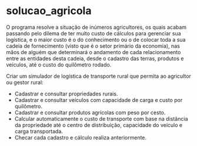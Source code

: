 # solucao_agricola

O programa resolve a situação de inúmeros agricultores, os quais acabam passando pelo dilema de ter muito custo de cálculos para gerenciar sua logística, e o maior custo é o do conhecimento ou o de colocar toda a sua cadeia de fornecimento (visto que é o setor primário da economia), nas mãos de alguém que determinará o andamento de cada relacionamento entre as entidades desta cadeia, desde o cadastro das terras, produtos e veículos, até o custo do quilômetro rodado.

Criar um simulador de logística de transporte rural que permita ao agricultor ou gestor rural:

- Cadastrar e consultar propriedades rurais.
- Cadastrar e consultar veículos com capacidade de carga e custo por quilômetro.
- Cadastrar e consultar produtos agrícolas com peso por cesto.
- Calcular automaticamente o custo de transporte com base na distância da propriedade até o centro de distribuição, capacidade do veículo e carga transportada.
- Checar cada cadastro e cálculo realiza anteriormente.
